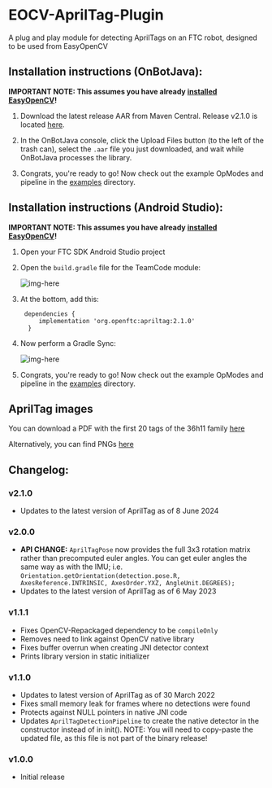 # EOCV-AprilTag-Plugin

A plug and play module for detecting AprilTags on an FTC robot, designed to be used from EasyOpenCV

## Installation instructions (OnBotJava):

**IMPORTANT NOTE: This assumes you have already [installed EasyOpenCV](https://github.com/OpenFTC/EasyOpenCV#installation-instructions-onbotjava)!**

1. Download the latest release AAR from Maven Central. Release v2.1.0 is located [here](https://repo1.maven.org/maven2/org/openftc/apriltag/2.1.0/apriltag-2.1.0.aar).

2. In the OnBotJava console, click the Upload Files button (to the left of the trash can), select the `.aar` file you just downloaded, and wait while OnBotJava processes the library.

3. Congrats, you're ready to go! Now check out the example OpModes and pipeline in the [examples](https://github.com/OpenFTC/EOCV-AprilTag-Plugin/tree/master/examples/src/main/java/org/firstinspires/ftc/teamcode) directory.

## Installation instructions (Android Studio):

**IMPORTANT NOTE: This assumes you have already [installed EasyOpenCV](https://github.com/OpenFTC/EasyOpenCV#installation-instructions-android-studio)!**

1. Open your FTC SDK Android Studio project

2. Open the `build.gradle` file for the TeamCode module:

    ![img-here](doc/images/teamcode-gradle.png)

3. At the bottom, add this:

        dependencies {
            implementation 'org.openftc:apriltag:2.1.0'
         }

4. Now perform a Gradle Sync:

    ![img-here](doc/images/gradle-sync.png)

5. Congrats, you're ready to go! Now check out the example OpModes and pipeline in the [examples](https://github.com/OpenFTC/EOCV-AprilTag-Plugin/tree/master/examples/src/main/java/org/firstinspires/ftc/teamcode) directory.

## AprilTag images

You can download a PDF with the first 20 tags of the 36h11 family [here](https://www.dotproduct3d.com/uploads/8/5/1/1/85115558/apriltags1-20.pdf)

Alternatively, you can find PNGs [here](https://github.com/AprilRobotics/apriltag-imgs/tree/master/tag36h11)

## Changelog:

### v2.1.0

- Updates to the latest version of AprilTag as of 8 June 2024

### v2.0.0

 - **API CHANGE:** `AprilTagPose` now provides the full 3x3 rotation matrix rather than precomputed euler angles. You can get euler angles the same way as with the IMU; i.e. `Orientation.getOrientation(detection.pose.R, AxesReference.INTRINSIC, AxesOrder.YXZ, AngleUnit.DEGREES);`
 - Updates to the latest version of AprilTag as of 6 May 2023

### v1.1.1

 - Fixes OpenCV-Repackaged dependency to be `compileOnly`
 - Removes need to link against OpenCV native library
 - Fixes buffer overrun when creating JNI detector context
 - Prints library version in static initializer

### v1.1.0

 - Updates to latest version of AprilTag as of 30 March 2022
 - Fixes small memory leak for frames where no detections were found
 - Protects against NULL pointers in native JNI code
 - Updates `AprilTagDetectionPipeline` to create the native detector in the constructor instead of in init(). NOTE: You will need to copy-paste the updated file, as this file is not part of the binary release!

### v1.0.0

 - Initial release
